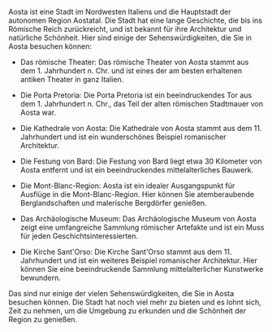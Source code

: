 Aosta ist eine Stadt im Nordwesten Italiens und die Hauptstadt der autonomen Region Aostatal. 
Die Stadt hat eine lange Geschichte, die bis ins Römische Reich zurückreicht, 
und ist bekannt für ihre Architektur und natürliche Schönheit. 
Hier sind einige der Sehenswürdigkeiten, die Sie in Aosta besuchen können:

* Das römische Theater: Das römische Theater von Aosta stammt aus dem 1. Jahrhundert n. Chr. 
und ist eines der am besten erhaltenen antiken Theater in ganz Italien.

* Die Porta Pretoria: Die Porta Pretoria ist ein beeindruckendes Tor aus dem 1. Jahrhundert n. Chr., 
das Teil der alten römischen Stadtmauer von Aosta war.

* Die Kathedrale von Aosta: Die Kathedrale von Aosta stammt aus dem 11. Jahrhundert und ist ein wunderschönes Beispiel 
romanischer Architektur.

* Die Festung von Bard: Die Festung von Bard liegt etwa 30 Kilometer von Aosta entfernt 
und ist ein beeindruckendes mittelalterliches Bauwerk.

* Die Mont-Blanc-Region: Aosta ist ein idealer Ausgangspunkt für Ausflüge in die Mont-Blanc-Region. 
Hier können Sie atemberaubende Berglandschaften und malerische Bergdörfer genießen.

* Das Archäologische Museum: Das Archäologische Museum von Aosta zeigt eine umfangreiche Sammlung römischer Artefakte 
und ist ein Muss für jeden Geschichtsinteressierten.

* Die Kirche Sant'Orso: Die Kirche Sant'Orso stammt aus dem 11. Jahrhundert und ist ein weiteres Beispiel romanischer Architektur. 
Hier können Sie eine beeindruckende Sammlung mittelalterlicher Kunstwerke bewundern.

Das sind nur einige der vielen Sehenswürdigkeiten, die Sie in Aosta besuchen können. 
Die Stadt hat noch viel mehr zu bieten und es lohnt sich, Zeit zu nehmen, um die Umgebung zu erkunden 
und die Schönheit der Region zu genießen.


